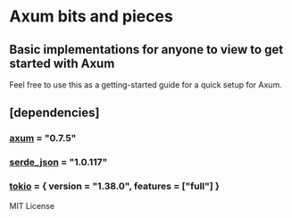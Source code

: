 # Axum bits and pieces

## Basic implementations for anyone to view to get started with Axum

Feel free to use this as a getting-started guide for a quick setup for Axum.

## [dependencies]

### [axum](https://crates.io/crates/axum) = "0.7.5"

### [serde_json](https://crates.io/crates/serde_json) = "1.0.117"

### [tokio](https://crates.io/crates/tokio) = { version = "1.38.0", features = ["full"] }

MIT License
